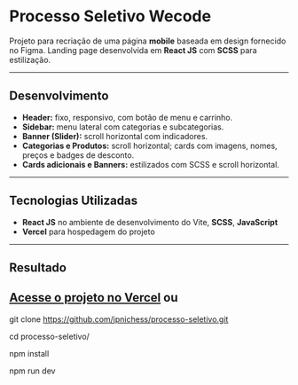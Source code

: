 # Processo Seletivo Wecode 

Projeto para recriação de uma página **mobile** baseada em design fornecido no Figma.
Landing page desenvolvida em **React JS** com **SCSS** para estilização.

---

## Desenvolvimento
- **Header:** fixo, responsivo, com botão de menu e carrinho.
- **Sidebar:** menu lateral com categorias e subcategorias.
- **Banner (Slider):** scroll horizontal com indicadores.
- **Categorias e Produtos:** scroll horizontal; cards com imagens, nomes, preços e badges de desconto.
- **Cards adicionais e Banners:** estilizados com SCSS e scroll horizontal.
  
---

## Tecnologias Utilizadas
- **React JS** no ambiente de desenvolvimento do Vite, **SCSS**, **JavaScript**
- **Vercel** para hospedagem do projeto

---

## Resultado 
**[Acesse o projeto no Vercel](https://processo-seletivo-red.vercel.app/)** ou 
--
git clone https://github.com/jpnichess/processo-seletivo.git


cd processo-seletivo/


npm install 


npm run dev

